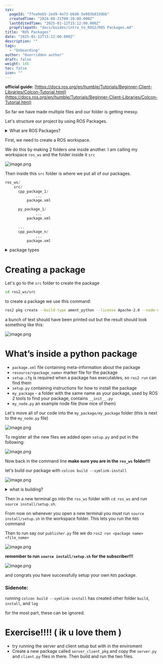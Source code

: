 ```yaml
---
sys:
  pageId: "7fea9eb5-2ed9-4e73-b6d6-5e093b833dbb"
  createdTime: "2024-08-21T00:28:00.000Z"
  lastEditedTime: "2025-01-12T15:12:00.000Z"
  propFilepath: "docs/Guides/intro_to_ROS2/ROS Packages.md"
title: "ROS Packages"
date: "2025-01-12T15:12:00.000Z"
description: ""
tags:
  - "Onboarding"
author: "Overridden author"
draft: false
weight: 145
toc: false
icon: ""
---
```


**official guide:** [https://docs.ros.org/en/humble/Tutorials/Beginner-Client-Libraries/Colcon-Tutorial.html](https://docs.ros.org/en/humble/Tutorials/Beginner-Client-Libraries/Colcon-Tutorial.html)

So far we have made multiple files and our folder is getting messy.

Let's structure our project by using ROS Packages.

<details>

<summary>What are ROS Packages?</summary>

ROS Packages are, as the name implies, packages of code that are highly sharable between ROS developers.

They consist of a folder, `package.xml` file, and source code

```python
      cpp_package_1/
		      ... imagine much code files here ..
          package.xml
```

</details>

First, we need to create a ROS workspace.

We do this by making 2 folders one inside another. I am calling my workspace `ros_ws` and the folder inside it `src`

![image.png](https://prod-files-secure.s3.us-west-2.amazonaws.com/d518164a-d88e-44d1-a4ee-3adb3bd8bce0/70706947-fd18-4537-a67b-e12946812d31/image.png?X-Amz-Algorithm=AWS4-HMAC-SHA256&X-Amz-Content-Sha256=UNSIGNED-PAYLOAD&X-Amz-Credential=ASIAZI2LB466UNNQOAXT%2F20250624%2Fus-west-2%2Fs3%2Faws4_request&X-Amz-Date=20250624T071038Z&X-Amz-Expires=3600&X-Amz-Security-Token=IQoJb3JpZ2luX2VjEC4aCXVzLXdlc3QtMiJGMEQCIAK0OIXotW4nuzQHEYK3gN0aM1bXzVXluEvaAzYQxPSeAiAKxHQmgD2IoC%2BwJ8D7og2u0fuEGx1uQBZvKRlodbrIzSr%2FAwgnEAAaDDYzNzQyMzE4MzgwNSIMKBjqegG5o2s5IdoGKtwDuIOjRYHl4P5yaK2TRpUu0KigzkmuOpVZOC9Q7IuZ%2B7CkapY1dgOtSCr90CDVoDbZql7qekcL31n3brVVsZyRnhsdDIV9e7kz1jXK5jkKTT72hlu8cfTlVfxXpMSqkNfk0HkPwZT%2Ft5njTpaqzO5pWKvtdvF9%2FDBSnn7vuJLNVhrokMNk9Iw%2B9nMugHhX8q%2BBCwVpddzgoP6dZrMEpLRqapUCim7DLdWjgAKsH2wzIIz8GwRaRe0gTwtc%2BeBHZHdSuu%2Fr3j7l9Reo4xnxooSc%2FzdonWObaNvHp0ywUhvWV1R8FIYl8vN8qmGhsQFAB4r3w060CzEiDICJ3MWydsIoaqQdlxlzLRqpYc2MqlBWcOmd5vzZ%2F%2F5HH3E1n%2FtdjO94qB%2FXEoXcv4mWZZsWafATX4bcUMVhOJHfNCdCkVG5avq7kMqtdVkFpZZQRZDURLqN8RLqGeq1ykIofFFwpd1kXm4Siz2E%2BGqVOahU4Yn7m%2FdtZ2JPjdhnVFiK%2FiKfWvjRN6uNcvWFl%2BFe3EOtKLC9um8UI6zJhue1ETc1kXUuf%2Fe4tjqfd2vJglNmYhjNrd69lHrF71osvhnz4XRUotLJhgDGCM%2FeKB2keKu5zgCW5AWdLPf3zRpahZvyvLown%2FjowgY6pgEZV%2B0kFEYs0j6jXDjeGMQebh19ifhhocB830USCE4iO9TqaMhFCr89Ov%2BsYVAiTfwYU8t4WHnLpMUpnEWDyoOjaHD0xPLJpmOfc4CtG1NCjXRpPsGS4ezc3vKa7WqgUqButstwyblaUd%2BpK8R2ZEoj5Kw6aioqPGVLN6p0LuHgm1jb3FsITDwqxgTZ1yJBzhzEnoqVNjq4cbS6arc8nKWV%2BY%2FP5KO2&X-Amz-Signature=fac10d59cb78f1e341c4c69a513a411d8485aefedcfa49dc6c0ea5f919cad7c1&X-Amz-SignedHeaders=host&x-amz-checksum-mode=ENABLED&x-id=GetObject)

Then inside this `src` folder is where we put all of our packages.

```python
ros_ws/
    src/
      cpp_package_1/
		      ...
          package.xml

      py_package_1/
		      ...
          package.xml

      ...
      cpp_package_n/
		      ...
          package.xml

```

<details>

<summary>package types</summary>

packages can be either `C++` or python.

the intern file structure is different for each but for this guide we will stick to creating python packages

</details>

# Creating a package

Let's go to the `src` folder to create the package

```bash
cd ros2_ws/src
```

to create a package we use this command:

```bash
ros2 pkg create --build-type ament_python --license Apache-2.0 --node-name my_node my_package
```

a bunch of text should have been printed out but the result should look something like this:

![image.png](https://prod-files-secure.s3.us-west-2.amazonaws.com/d518164a-d88e-44d1-a4ee-3adb3bd8bce0/e6cf1e3f-8512-4a3e-b131-079f800bf3e8/image.png?X-Amz-Algorithm=AWS4-HMAC-SHA256&X-Amz-Content-Sha256=UNSIGNED-PAYLOAD&X-Amz-Credential=ASIAZI2LB466UNNQOAXT%2F20250624%2Fus-west-2%2Fs3%2Faws4_request&X-Amz-Date=20250624T071038Z&X-Amz-Expires=3600&X-Amz-Security-Token=IQoJb3JpZ2luX2VjEC4aCXVzLXdlc3QtMiJGMEQCIAK0OIXotW4nuzQHEYK3gN0aM1bXzVXluEvaAzYQxPSeAiAKxHQmgD2IoC%2BwJ8D7og2u0fuEGx1uQBZvKRlodbrIzSr%2FAwgnEAAaDDYzNzQyMzE4MzgwNSIMKBjqegG5o2s5IdoGKtwDuIOjRYHl4P5yaK2TRpUu0KigzkmuOpVZOC9Q7IuZ%2B7CkapY1dgOtSCr90CDVoDbZql7qekcL31n3brVVsZyRnhsdDIV9e7kz1jXK5jkKTT72hlu8cfTlVfxXpMSqkNfk0HkPwZT%2Ft5njTpaqzO5pWKvtdvF9%2FDBSnn7vuJLNVhrokMNk9Iw%2B9nMugHhX8q%2BBCwVpddzgoP6dZrMEpLRqapUCim7DLdWjgAKsH2wzIIz8GwRaRe0gTwtc%2BeBHZHdSuu%2Fr3j7l9Reo4xnxooSc%2FzdonWObaNvHp0ywUhvWV1R8FIYl8vN8qmGhsQFAB4r3w060CzEiDICJ3MWydsIoaqQdlxlzLRqpYc2MqlBWcOmd5vzZ%2F%2F5HH3E1n%2FtdjO94qB%2FXEoXcv4mWZZsWafATX4bcUMVhOJHfNCdCkVG5avq7kMqtdVkFpZZQRZDURLqN8RLqGeq1ykIofFFwpd1kXm4Siz2E%2BGqVOahU4Yn7m%2FdtZ2JPjdhnVFiK%2FiKfWvjRN6uNcvWFl%2BFe3EOtKLC9um8UI6zJhue1ETc1kXUuf%2Fe4tjqfd2vJglNmYhjNrd69lHrF71osvhnz4XRUotLJhgDGCM%2FeKB2keKu5zgCW5AWdLPf3zRpahZvyvLown%2FjowgY6pgEZV%2B0kFEYs0j6jXDjeGMQebh19ifhhocB830USCE4iO9TqaMhFCr89Ov%2BsYVAiTfwYU8t4WHnLpMUpnEWDyoOjaHD0xPLJpmOfc4CtG1NCjXRpPsGS4ezc3vKa7WqgUqButstwyblaUd%2BpK8R2ZEoj5Kw6aioqPGVLN6p0LuHgm1jb3FsITDwqxgTZ1yJBzhzEnoqVNjq4cbS6arc8nKWV%2BY%2FP5KO2&X-Amz-Signature=2908c5ad947ab989b53f15d5430af2571d2cc717f8710883a407a8540e9b2bff&X-Amz-SignedHeaders=host&x-amz-checksum-mode=ENABLED&x-id=GetObject)

# What’s inside a python package

- `package.xml` file containing meta-information about the package
- `resource/<package_name>` marker file for the package
- `setup.cfg` is required when a package has executables, so `ros2 run` can find them
- `setup.py` containing instructions for how to install the package
- `my_package` - a folder with the same name as your package, used by ROS 2 tools to find your package, contains `__init__.py`
- `my_node.py` an example node file (how nice of them)

Let's move all of our code into the `my_package/my_package` folder (this is next to the `my_node.py` file)

![image.png](https://prod-files-secure.s3.us-west-2.amazonaws.com/d518164a-d88e-44d1-a4ee-3adb3bd8bce0/9ce58f11-0da9-4d3e-b86d-506a9685d378/image.png?X-Amz-Algorithm=AWS4-HMAC-SHA256&X-Amz-Content-Sha256=UNSIGNED-PAYLOAD&X-Amz-Credential=ASIAZI2LB466UNNQOAXT%2F20250624%2Fus-west-2%2Fs3%2Faws4_request&X-Amz-Date=20250624T071038Z&X-Amz-Expires=3600&X-Amz-Security-Token=IQoJb3JpZ2luX2VjEC4aCXVzLXdlc3QtMiJGMEQCIAK0OIXotW4nuzQHEYK3gN0aM1bXzVXluEvaAzYQxPSeAiAKxHQmgD2IoC%2BwJ8D7og2u0fuEGx1uQBZvKRlodbrIzSr%2FAwgnEAAaDDYzNzQyMzE4MzgwNSIMKBjqegG5o2s5IdoGKtwDuIOjRYHl4P5yaK2TRpUu0KigzkmuOpVZOC9Q7IuZ%2B7CkapY1dgOtSCr90CDVoDbZql7qekcL31n3brVVsZyRnhsdDIV9e7kz1jXK5jkKTT72hlu8cfTlVfxXpMSqkNfk0HkPwZT%2Ft5njTpaqzO5pWKvtdvF9%2FDBSnn7vuJLNVhrokMNk9Iw%2B9nMugHhX8q%2BBCwVpddzgoP6dZrMEpLRqapUCim7DLdWjgAKsH2wzIIz8GwRaRe0gTwtc%2BeBHZHdSuu%2Fr3j7l9Reo4xnxooSc%2FzdonWObaNvHp0ywUhvWV1R8FIYl8vN8qmGhsQFAB4r3w060CzEiDICJ3MWydsIoaqQdlxlzLRqpYc2MqlBWcOmd5vzZ%2F%2F5HH3E1n%2FtdjO94qB%2FXEoXcv4mWZZsWafATX4bcUMVhOJHfNCdCkVG5avq7kMqtdVkFpZZQRZDURLqN8RLqGeq1ykIofFFwpd1kXm4Siz2E%2BGqVOahU4Yn7m%2FdtZ2JPjdhnVFiK%2FiKfWvjRN6uNcvWFl%2BFe3EOtKLC9um8UI6zJhue1ETc1kXUuf%2Fe4tjqfd2vJglNmYhjNrd69lHrF71osvhnz4XRUotLJhgDGCM%2FeKB2keKu5zgCW5AWdLPf3zRpahZvyvLown%2FjowgY6pgEZV%2B0kFEYs0j6jXDjeGMQebh19ifhhocB830USCE4iO9TqaMhFCr89Ov%2BsYVAiTfwYU8t4WHnLpMUpnEWDyoOjaHD0xPLJpmOfc4CtG1NCjXRpPsGS4ezc3vKa7WqgUqButstwyblaUd%2BpK8R2ZEoj5Kw6aioqPGVLN6p0LuHgm1jb3FsITDwqxgTZ1yJBzhzEnoqVNjq4cbS6arc8nKWV%2BY%2FP5KO2&X-Amz-Signature=a59364fdd9724657c41f92e96931b68220f6149a1a621b67cb57f993adcd825f&X-Amz-SignedHeaders=host&x-amz-checksum-mode=ENABLED&x-id=GetObject)

To register all the new files we added open `setup.py` and put in the following:

![image.png](https://prod-files-secure.s3.us-west-2.amazonaws.com/d518164a-d88e-44d1-a4ee-3adb3bd8bce0/1cd7c262-4cae-4496-9d75-c178537d24a2/image.png?X-Amz-Algorithm=AWS4-HMAC-SHA256&X-Amz-Content-Sha256=UNSIGNED-PAYLOAD&X-Amz-Credential=ASIAZI2LB466UNNQOAXT%2F20250624%2Fus-west-2%2Fs3%2Faws4_request&X-Amz-Date=20250624T071038Z&X-Amz-Expires=3600&X-Amz-Security-Token=IQoJb3JpZ2luX2VjEC4aCXVzLXdlc3QtMiJGMEQCIAK0OIXotW4nuzQHEYK3gN0aM1bXzVXluEvaAzYQxPSeAiAKxHQmgD2IoC%2BwJ8D7og2u0fuEGx1uQBZvKRlodbrIzSr%2FAwgnEAAaDDYzNzQyMzE4MzgwNSIMKBjqegG5o2s5IdoGKtwDuIOjRYHl4P5yaK2TRpUu0KigzkmuOpVZOC9Q7IuZ%2B7CkapY1dgOtSCr90CDVoDbZql7qekcL31n3brVVsZyRnhsdDIV9e7kz1jXK5jkKTT72hlu8cfTlVfxXpMSqkNfk0HkPwZT%2Ft5njTpaqzO5pWKvtdvF9%2FDBSnn7vuJLNVhrokMNk9Iw%2B9nMugHhX8q%2BBCwVpddzgoP6dZrMEpLRqapUCim7DLdWjgAKsH2wzIIz8GwRaRe0gTwtc%2BeBHZHdSuu%2Fr3j7l9Reo4xnxooSc%2FzdonWObaNvHp0ywUhvWV1R8FIYl8vN8qmGhsQFAB4r3w060CzEiDICJ3MWydsIoaqQdlxlzLRqpYc2MqlBWcOmd5vzZ%2F%2F5HH3E1n%2FtdjO94qB%2FXEoXcv4mWZZsWafATX4bcUMVhOJHfNCdCkVG5avq7kMqtdVkFpZZQRZDURLqN8RLqGeq1ykIofFFwpd1kXm4Siz2E%2BGqVOahU4Yn7m%2FdtZ2JPjdhnVFiK%2FiKfWvjRN6uNcvWFl%2BFe3EOtKLC9um8UI6zJhue1ETc1kXUuf%2Fe4tjqfd2vJglNmYhjNrd69lHrF71osvhnz4XRUotLJhgDGCM%2FeKB2keKu5zgCW5AWdLPf3zRpahZvyvLown%2FjowgY6pgEZV%2B0kFEYs0j6jXDjeGMQebh19ifhhocB830USCE4iO9TqaMhFCr89Ov%2BsYVAiTfwYU8t4WHnLpMUpnEWDyoOjaHD0xPLJpmOfc4CtG1NCjXRpPsGS4ezc3vKa7WqgUqButstwyblaUd%2BpK8R2ZEoj5Kw6aioqPGVLN6p0LuHgm1jb3FsITDwqxgTZ1yJBzhzEnoqVNjq4cbS6arc8nKWV%2BY%2FP5KO2&X-Amz-Signature=88b1bc87433a9785e883e0b736e5f75332f9a2631b179f79d9b01666f90a8053&X-Amz-SignedHeaders=host&x-amz-checksum-mode=ENABLED&x-id=GetObject)

Now back in the command line **make sure you are in the** **`ros_ws`** **folder!!!**

let's build our package with `colcon build --symlink-install`

![image.png](https://prod-files-secure.s3.us-west-2.amazonaws.com/d518164a-d88e-44d1-a4ee-3adb3bd8bce0/2f2a0d27-b173-48fd-b189-5f5c0ce65619/image.png?X-Amz-Algorithm=AWS4-HMAC-SHA256&X-Amz-Content-Sha256=UNSIGNED-PAYLOAD&X-Amz-Credential=ASIAZI2LB466UNNQOAXT%2F20250624%2Fus-west-2%2Fs3%2Faws4_request&X-Amz-Date=20250624T071038Z&X-Amz-Expires=3600&X-Amz-Security-Token=IQoJb3JpZ2luX2VjEC4aCXVzLXdlc3QtMiJGMEQCIAK0OIXotW4nuzQHEYK3gN0aM1bXzVXluEvaAzYQxPSeAiAKxHQmgD2IoC%2BwJ8D7og2u0fuEGx1uQBZvKRlodbrIzSr%2FAwgnEAAaDDYzNzQyMzE4MzgwNSIMKBjqegG5o2s5IdoGKtwDuIOjRYHl4P5yaK2TRpUu0KigzkmuOpVZOC9Q7IuZ%2B7CkapY1dgOtSCr90CDVoDbZql7qekcL31n3brVVsZyRnhsdDIV9e7kz1jXK5jkKTT72hlu8cfTlVfxXpMSqkNfk0HkPwZT%2Ft5njTpaqzO5pWKvtdvF9%2FDBSnn7vuJLNVhrokMNk9Iw%2B9nMugHhX8q%2BBCwVpddzgoP6dZrMEpLRqapUCim7DLdWjgAKsH2wzIIz8GwRaRe0gTwtc%2BeBHZHdSuu%2Fr3j7l9Reo4xnxooSc%2FzdonWObaNvHp0ywUhvWV1R8FIYl8vN8qmGhsQFAB4r3w060CzEiDICJ3MWydsIoaqQdlxlzLRqpYc2MqlBWcOmd5vzZ%2F%2F5HH3E1n%2FtdjO94qB%2FXEoXcv4mWZZsWafATX4bcUMVhOJHfNCdCkVG5avq7kMqtdVkFpZZQRZDURLqN8RLqGeq1ykIofFFwpd1kXm4Siz2E%2BGqVOahU4Yn7m%2FdtZ2JPjdhnVFiK%2FiKfWvjRN6uNcvWFl%2BFe3EOtKLC9um8UI6zJhue1ETc1kXUuf%2Fe4tjqfd2vJglNmYhjNrd69lHrF71osvhnz4XRUotLJhgDGCM%2FeKB2keKu5zgCW5AWdLPf3zRpahZvyvLown%2FjowgY6pgEZV%2B0kFEYs0j6jXDjeGMQebh19ifhhocB830USCE4iO9TqaMhFCr89Ov%2BsYVAiTfwYU8t4WHnLpMUpnEWDyoOjaHD0xPLJpmOfc4CtG1NCjXRpPsGS4ezc3vKa7WqgUqButstwyblaUd%2BpK8R2ZEoj5Kw6aioqPGVLN6p0LuHgm1jb3FsITDwqxgTZ1yJBzhzEnoqVNjq4cbS6arc8nKWV%2BY%2FP5KO2&X-Amz-Signature=517653b2b1d3dc69e96c6009e8cfc6febed8472c3260285cbfbccaae76b9ad11&X-Amz-SignedHeaders=host&x-amz-checksum-mode=ENABLED&x-id=GetObject)

<details>

<summary>what is building?</summary>

if you are a CS major at Rose-Hulman you will learn the answer to this in CSSE132

but TLDR; is it combines all the code files into one program that can be run easily 

</details>

Then in a new terminal go into the `ros_ws` folder with `cd ros_ws` and run `source install/setup.sh`. 

From now on whenever you open a new terminal you must run `source install/setup.sh` in the workspace folder. This lets you run the `ROS` command

Then to run say our `publisher.py` file we do `ros2 run <package name> <file_name>`

![image.png](https://prod-files-secure.s3.us-west-2.amazonaws.com/d518164a-d88e-44d1-a4ee-3adb3bd8bce0/4f4b1219-3a44-4632-aa0a-ce3471699f59/image.png?X-Amz-Algorithm=AWS4-HMAC-SHA256&X-Amz-Content-Sha256=UNSIGNED-PAYLOAD&X-Amz-Credential=ASIAZI2LB466UNNQOAXT%2F20250624%2Fus-west-2%2Fs3%2Faws4_request&X-Amz-Date=20250624T071038Z&X-Amz-Expires=3600&X-Amz-Security-Token=IQoJb3JpZ2luX2VjEC4aCXVzLXdlc3QtMiJGMEQCIAK0OIXotW4nuzQHEYK3gN0aM1bXzVXluEvaAzYQxPSeAiAKxHQmgD2IoC%2BwJ8D7og2u0fuEGx1uQBZvKRlodbrIzSr%2FAwgnEAAaDDYzNzQyMzE4MzgwNSIMKBjqegG5o2s5IdoGKtwDuIOjRYHl4P5yaK2TRpUu0KigzkmuOpVZOC9Q7IuZ%2B7CkapY1dgOtSCr90CDVoDbZql7qekcL31n3brVVsZyRnhsdDIV9e7kz1jXK5jkKTT72hlu8cfTlVfxXpMSqkNfk0HkPwZT%2Ft5njTpaqzO5pWKvtdvF9%2FDBSnn7vuJLNVhrokMNk9Iw%2B9nMugHhX8q%2BBCwVpddzgoP6dZrMEpLRqapUCim7DLdWjgAKsH2wzIIz8GwRaRe0gTwtc%2BeBHZHdSuu%2Fr3j7l9Reo4xnxooSc%2FzdonWObaNvHp0ywUhvWV1R8FIYl8vN8qmGhsQFAB4r3w060CzEiDICJ3MWydsIoaqQdlxlzLRqpYc2MqlBWcOmd5vzZ%2F%2F5HH3E1n%2FtdjO94qB%2FXEoXcv4mWZZsWafATX4bcUMVhOJHfNCdCkVG5avq7kMqtdVkFpZZQRZDURLqN8RLqGeq1ykIofFFwpd1kXm4Siz2E%2BGqVOahU4Yn7m%2FdtZ2JPjdhnVFiK%2FiKfWvjRN6uNcvWFl%2BFe3EOtKLC9um8UI6zJhue1ETc1kXUuf%2Fe4tjqfd2vJglNmYhjNrd69lHrF71osvhnz4XRUotLJhgDGCM%2FeKB2keKu5zgCW5AWdLPf3zRpahZvyvLown%2FjowgY6pgEZV%2B0kFEYs0j6jXDjeGMQebh19ifhhocB830USCE4iO9TqaMhFCr89Ov%2BsYVAiTfwYU8t4WHnLpMUpnEWDyoOjaHD0xPLJpmOfc4CtG1NCjXRpPsGS4ezc3vKa7WqgUqButstwyblaUd%2BpK8R2ZEoj5Kw6aioqPGVLN6p0LuHgm1jb3FsITDwqxgTZ1yJBzhzEnoqVNjq4cbS6arc8nKWV%2BY%2FP5KO2&X-Amz-Signature=8b10685ecbc8df5019beacefa7c5b317b9bfaa4b662a3ff3590b08210434237c&X-Amz-SignedHeaders=host&x-amz-checksum-mode=ENABLED&x-id=GetObject)

**remember to run** **`source install/setup.sh`** **for the subscriber!!!**

![image.png](https://prod-files-secure.s3.us-west-2.amazonaws.com/d518164a-d88e-44d1-a4ee-3adb3bd8bce0/02121119-dad4-49ec-8356-c956108b4243/image.png?X-Amz-Algorithm=AWS4-HMAC-SHA256&X-Amz-Content-Sha256=UNSIGNED-PAYLOAD&X-Amz-Credential=ASIAZI2LB466UNNQOAXT%2F20250624%2Fus-west-2%2Fs3%2Faws4_request&X-Amz-Date=20250624T071038Z&X-Amz-Expires=3600&X-Amz-Security-Token=IQoJb3JpZ2luX2VjEC4aCXVzLXdlc3QtMiJGMEQCIAK0OIXotW4nuzQHEYK3gN0aM1bXzVXluEvaAzYQxPSeAiAKxHQmgD2IoC%2BwJ8D7og2u0fuEGx1uQBZvKRlodbrIzSr%2FAwgnEAAaDDYzNzQyMzE4MzgwNSIMKBjqegG5o2s5IdoGKtwDuIOjRYHl4P5yaK2TRpUu0KigzkmuOpVZOC9Q7IuZ%2B7CkapY1dgOtSCr90CDVoDbZql7qekcL31n3brVVsZyRnhsdDIV9e7kz1jXK5jkKTT72hlu8cfTlVfxXpMSqkNfk0HkPwZT%2Ft5njTpaqzO5pWKvtdvF9%2FDBSnn7vuJLNVhrokMNk9Iw%2B9nMugHhX8q%2BBCwVpddzgoP6dZrMEpLRqapUCim7DLdWjgAKsH2wzIIz8GwRaRe0gTwtc%2BeBHZHdSuu%2Fr3j7l9Reo4xnxooSc%2FzdonWObaNvHp0ywUhvWV1R8FIYl8vN8qmGhsQFAB4r3w060CzEiDICJ3MWydsIoaqQdlxlzLRqpYc2MqlBWcOmd5vzZ%2F%2F5HH3E1n%2FtdjO94qB%2FXEoXcv4mWZZsWafATX4bcUMVhOJHfNCdCkVG5avq7kMqtdVkFpZZQRZDURLqN8RLqGeq1ykIofFFwpd1kXm4Siz2E%2BGqVOahU4Yn7m%2FdtZ2JPjdhnVFiK%2FiKfWvjRN6uNcvWFl%2BFe3EOtKLC9um8UI6zJhue1ETc1kXUuf%2Fe4tjqfd2vJglNmYhjNrd69lHrF71osvhnz4XRUotLJhgDGCM%2FeKB2keKu5zgCW5AWdLPf3zRpahZvyvLown%2FjowgY6pgEZV%2B0kFEYs0j6jXDjeGMQebh19ifhhocB830USCE4iO9TqaMhFCr89Ov%2BsYVAiTfwYU8t4WHnLpMUpnEWDyoOjaHD0xPLJpmOfc4CtG1NCjXRpPsGS4ezc3vKa7WqgUqButstwyblaUd%2BpK8R2ZEoj5Kw6aioqPGVLN6p0LuHgm1jb3FsITDwqxgTZ1yJBzhzEnoqVNjq4cbS6arc8nKWV%2BY%2FP5KO2&X-Amz-Signature=004275aa60ee40ca54f5bddfb52985e3af53974b64c78eb8b4d2c017323c46bd&X-Amz-SignedHeaders=host&x-amz-checksum-mode=ENABLED&x-id=GetObject)

and congrats you have successfully setup your own `ROS` package.

### Sidenote:

running `colcon build --symlink-install` has created other folder `build`, `install`, and `log`

for the most part, these can be ignored.

# Exercise!!!! ( ik u love them )

- try running the server and client setup but with in the enviroment
- Create a new package called `server_client_pkg` and copy the `server.py` and `client.py` files in there. Then build and run the two files.
